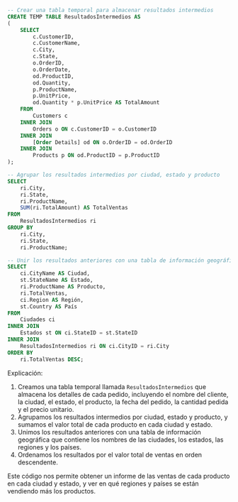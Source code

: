 ```sql
-- Crear una tabla temporal para almacenar resultados intermedios
CREATE TEMP TABLE ResultadosIntermedios AS
(
    SELECT
        c.CustomerID,
        c.CustomerName,
        c.City,
        c.State,
        o.OrderID,
        o.OrderDate,
        od.ProductID,
        od.Quantity,
        p.ProductName,
        p.UnitPrice,
        od.Quantity * p.UnitPrice AS TotalAmount
    FROM
        Customers c
    INNER JOIN
        Orders o ON c.CustomerID = o.CustomerID
    INNER JOIN
        [Order Details] od ON o.OrderID = od.OrderID
    INNER JOIN
        Products p ON od.ProductID = p.ProductID
);

-- Agrupar los resultados intermedios por ciudad, estado y producto
SELECT
    ri.City,
    ri.State,
    ri.ProductName,
    SUM(ri.TotalAmount) AS TotalVentas
FROM
    ResultadosIntermedios ri
GROUP BY
    ri.City,
    ri.State,
    ri.ProductName;

-- Unir los resultados anteriores con una tabla de información geográfica
SELECT
    ci.CityName AS Ciudad,
    st.StateName AS Estado,
    ri.ProductName AS Producto,
    ri.TotalVentas,
    ci.Region AS Región,
    st.Country AS País
FROM
    Ciudades ci
INNER JOIN
    Estados st ON ci.StateID = st.StateID
INNER JOIN
    ResultadosIntermedios ri ON ci.CityID = ri.City
ORDER BY
    ri.TotalVentas DESC;
```

Explicación:

1. Creamos una tabla temporal llamada `ResultadosIntermedios` que almacena los detalles de cada pedido, incluyendo el nombre del cliente, la ciudad, el estado, el producto, la fecha del pedido, la cantidad pedida y el precio unitario.
2. Agrupamos los resultados intermedios por ciudad, estado y producto, y sumamos el valor total de cada producto en cada ciudad y estado.
3. Unimos los resultados anteriores con una tabla de información geográfica que contiene los nombres de las ciudades, los estados, las regiones y los países.
4. Ordenamos los resultados por el valor total de ventas en orden descendente.

Este código nos permite obtener un informe de las ventas de cada producto en cada ciudad y estado, y ver en qué regiones y países se están vendiendo más los productos.